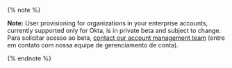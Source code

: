 {% note %}

**Note:** User provisioning for organizations in your enterprise accounts, currently supported only for Okta, is in private beta and subject to change. Para solicitar acesso ao beta, [contact our account management team](https://enterprise.github.com/contact) (entre em contato com nossa equipe de gerenciamento de conta).

{% endnote %}
